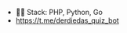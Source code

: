 
<ul>
<li>👨‍💻 Stack: PHP, Python, Go</li>
  <li><a href="https://t.me/derdiedas_quiz_bot">https://t.me/derdiedas_quiz_bot</a></li>
</ul>
<!--
<h1 align="center">👋</h1>

<a href="https://golang.org" target="_blank" rel="noreferrer"> <img src="https://raw.githubusercontent.com/devicons/devicon/master/icons/go/go-original.svg" alt="go" width="40" height="40"/> </a> <a href="https://www.php.net" target="_blank" rel="noreferrer"> <img src="https://raw.githubusercontent.com/devicons/devicon/master/icons/php/php-original.svg" alt="php" width="40" height="40"/> </a> <a href="https://www.python.org" target="_blank" rel="noreferrer"> <img src="https://raw.githubusercontent.com/devicons/devicon/master/icons/python/python-original.svg" alt="python" width="40" height="40"/> </a>


<p align="center"><img src="https://github-readme-stats.vercel.app/api/top-langs?username=maksymstoliarov&show_icons=true&locale=en&layout=compact" alt="maksymstoliarov" /></p>

<p><img align="center" src="https://github-readme-streak-stats.herokuapp.com/?user=maksymstoliarov&" alt="maksymstoliarov" /></p>

**maksymstoliarov/maksymstoliarov** is a ✨ _special_ ✨ repository because its `README.md` (this file) appears on your GitHub profile.

Here are some ideas to get you started:

- 🔭 I’m currently working on ...
- 🌱 I’m currently learning ...
- 👯 I’m looking to collaborate on ...
- 🤔 I’m looking for help with ...
- 💬 Ask me about ...
- 📫 How to reach me: ...
- 😄 Pronouns: ...
- ⚡ Fun fact: ...
-->
